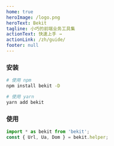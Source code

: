 ```yaml
---
home: true
heroImage: /logo.png
heroText: Bekit
tagline: 小巧的前端业务工具集
actionText: 快速上手 →
actionLink: /zh/guide/
footer: null
---
```


### 安装
```bash
# 使用 npm
npm install bekit -D

# 使用 yarn
yarn add bekit
```
### 使用
```javascript
import * as bekit from 'bekit';
const { Url, Ua, Dom } = bekit.helper;
```
